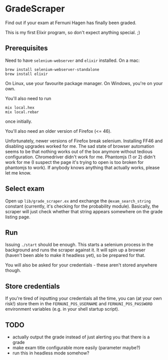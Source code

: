 # GradeScraper
Find out if your exam at Fernuni Hagen has finally been graded.

This is my first Elixir program, so don't expect anything special. ;)

## Prerequisites
Need to have `selenium-webserver` and `elixir` installed. On a mac:
```
brew install selenium-webserver-standalone
brew install elixir
```

On Linux, use your favourite package manager. On Windows, you're on your own.

You'll also need to run
```
mix local.hex
mix local.rebar
```
once initially.

You'll also need an older version of Firefox (<= 46).

Unfortunately, newer versions of Firefox break selenium. Installing FF46 and disabling upgrades worked for me.
The sad state of browser automation seems to be that nothing works out of the box anymore without tedious configuration. Chromedriver didn't work for me. Phantomjs (1 or 2) didn't work for me (I suspect the page it's trying to open is too broken for phantomjs to work). If anybody knows anything that actually works, please let me know.

## Select exam
Open up `lib/grade_scraper.ex` and exchange the `@exam_search_string` constant (currently, it's checking for the probability module). Basically, the scraper will just check whether that string appears somewhere on the grade listing page.

## Run
Issuing `./start` should be enough. This starts a selenium process in the background and runs the scraper against it. It will spin up a browser (haven't been able to make it headless yet), so be prepared for that.

You will also be asked for your credentials - these aren't stored anywhere though.

## Store credentials
If you're tired of inputting your credentials all the time, you can (at your own risk!) store them in the `FERNUNI_POS_USERNAME` and `FERNUNI_POS_PASSWORD` environment variables (e.g. in your shell startup script).

## TODO
- actually output the grade instead of just alerting you that there is a grade
- make exam title configurable more easily (parameter maybe?)
- run this in headless mode somehow?
